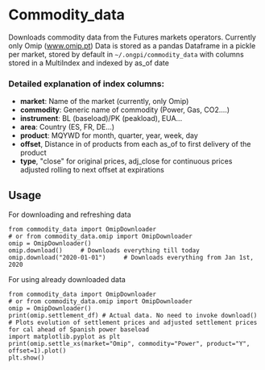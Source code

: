 # Commodity_data
Downloads commodity data from the Futures markets operators. Currently only Omip (www.omip.pt)
Data is stored as a pandas Dataframe in a pickle per market, stored by default in `~/.ongpi/commodity_data` with columns stored in a MultiIndex
and indexed by as_of date

### Detailed explanation of index columns:
                   
* **market**: Name of the market (currently, only Omip)
* **commodity**: Generic name of commodity (Power, Gas, CO2....)
* **instrument**: BL (baseload)/PK (peakload), EUA...
* **area**: Country (ES, FR, DE...)
* **product**: MQYWD for month, quarter, year, week, day
* **offset**,  Distance in of products from each as_of to first delivery of the product 
* **type**,  "close" for original prices, adj_close for continuous prices adjusted rolling to next offset at expirations

## Usage
For downloading and refreshing data
```
from commodity_data import OmipDownloader
# or from commodity_data.omip import OmipDownloader
omip = OmipDownloader()
omip.download()     # Downloads everything till today
omip.download("2020-01-01")     # Downloads everything from Jan 1st, 2020
```
For using already downloaded data
```
from commodity_data import OmipDownloader
# or from commodity_data.omip import OmipDownloader
omip = OmipDownloader()
print(omip.settlement_df) # Actual data. No need to invoke download()
# Plots evolution of settlement prices and adjusted settlement prices for cal ahead of Spanish power baseload
import matplotlib.pyplot as plt
print(omip.settle_xs(market="Omip", commodity="Power", product="Y", offset=1).plot()
plt.show()
```

